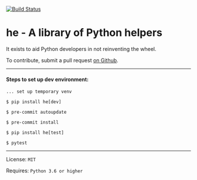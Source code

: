 [![Build Status](https://travis-ci.com/Laurentiu-Andronache/he.svg?branch=master)](https://travis-ci.com/Laurentiu-Andronache/he)

# he - A library of Python helpers

It exists to aid Python developers in not reinventing the wheel.

To contribute, submit a pull request [on Github].

---

#### Steps to set up dev environment:

`... set up temporary venv`

`$ pip install he[dev]`

`$ pre-commit autoupdate`

`$ pre-commit install`

`$ pip install he[test]`

`$ pytest`

---

License: `MIT`

Requires: `Python 3.6 or higher`

[on GitHub]: https://github.com/Laurentiu-Andronache/he
